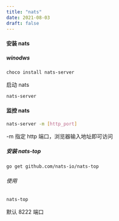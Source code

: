 ```yaml
---
title: "nats"
date: 2021-08-03
draft: false
---
```


#### 安装 nats

##### winodws

```bash
choco install nats-server

```

启动 nats

```bash
nats-server

```

#### 监控 nats

```bash
nats-server -m [http_port]

```
-m 指定 http 端口，浏览器输入地址即可访问

##### 安装 nats-top

```bash
go get github.com/nats-io/nats-top

```

###### 使用


```bash
nats-top 

```

默认 8222 端口